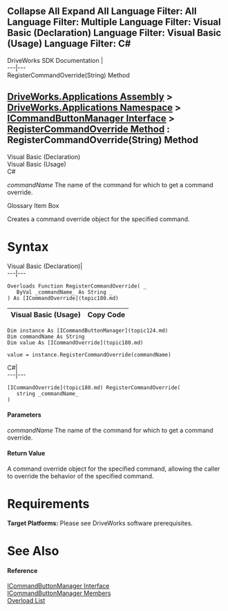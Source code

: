 Collapse All Expand All Language Filter: All  Language Filter: Multiple  Language Filter: Visual Basic (Declaration) Language Filter: Visual Basic (Usage) Language Filter: C#  
---  
DriveWorks SDK Documentation  |   
---|---  
RegisterCommandOverride(String) Method   
  
[DriveWorks.Applications Assembly](topic13.md) > [DriveWorks.Applications Namespace](topic16.md) > [ICommandButtonManager Interface](topic124.md) > [RegisterCommandOverride Method](topic131.md) : RegisterCommandOverride(String) Method  
---  
  
Visual Basic (Declaration)    
Visual Basic (Usage)    
C# 

_commandName_
    The name of the command for which to get a command override.

Glossary Item Box

Creates a command override object for the specified command. 

# Syntax

Visual Basic (Declaration)|   
---|---  
      
    
    Overloads Function RegisterCommandOverride( _
       ByVal _commandName_ As String _
    ) As [ICommandOverride](topic180.md)  
  
Visual Basic (Usage)| Copy Code  
---|---  
      
    
    Dim instance As [ICommandButtonManager](topic124.md)
    Dim commandName As String
    Dim value As [ICommandOverride](topic180.md)
     
    value = instance.RegisterCommandOverride(commandName)  
  
C#|   
---|---  
      
    
    [ICommandOverride](topic180.md) RegisterCommandOverride( 
       string _commandName_
    )  
  
#### Parameters

 _commandName_
    The name of the command for which to get a command override.

#### Return Value

A command override object for the specified command, allowing the caller to override the behavior of the specified command.

# Requirements

**Target Platforms:** Please see DriveWorks software prerequisites.

# See Also

#### Reference

[ICommandButtonManager Interface](topic124.md)   
[ICommandButtonManager Members](topic125.md)   
[Overload List](topic131.md)


